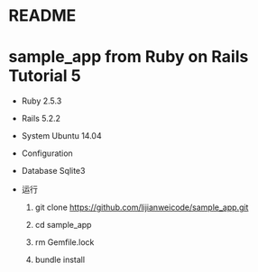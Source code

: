 # README

# sample_app from Ruby on Rails Tutorial 5


* Ruby  2.5.3

* Rails 5.2.2

* System Ubuntu 14.04

* Configuration

* Database Sqlite3

* 运行

  1. git clone https://github.com/lijianweicode/sample_app.git

  2. cd sample_app

  3. rm Gemfile.lock
  
  4. bundle install

